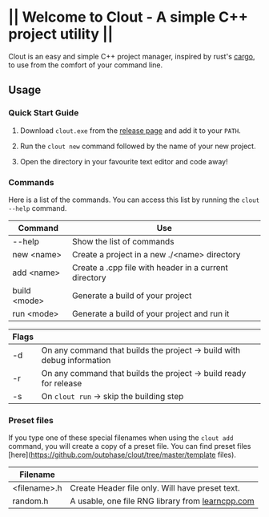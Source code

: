 # || Welcome to Clout - A simple C++ project utility ||
Clout is an easy and simple C++ project manager, inspired by rust's [cargo](https://github.com/rust-lang/cargo), to use from the comfort of your command line.

## Usage

### Quick Start Guide

1. Download `clout.exe` from the [release page](https://github.com/outphase/clout/releases) and add it to your `PATH`.

2. Run the `clout new` command followed by the name of your new project.

3. Open the directory in your favourite text editor and code away!

### Commands

Here is a list of the commands. You can access this list by running the `clout --help` command.

| Command        | Use                                                   |
|----------------|-------------------------------------------------------|
| --help         | Show the list of commands                             |
| new \<name\>   | Create a project in a new ./\<name\> directory        |
| add \<name\>   | Create a .cpp file with header in a current directory |
| build \<mode\> | Generate a build of your project                      |
| run \<mode\>   | Generate a build of your project and run it           |

| Flags |                                                                        |
|-------|------------------------------------------------------------------------|
| -d    | On any command that builds the project -> build with debug information |
| -r    | On any command that builds the project -> build ready for release      |
| -s    | On `clout run`                         -> skip the building step       |

### Preset files

If you type one of these special filenames when using the `clout add` command, you will create a copy of a preset file. You can find preset files [here](https://github.com/outphase/clout/tree/master/template files).

| Filename       |                                                                                                                                           |
|----------------|-----------------------------------------------------------------------------------------------------------------------------------------------------------------------------------------------------------------------|
| \<filename\>.h | Create Header file only. Will have preset text.                                                                                           |
| random.h       | A usable, one file RNG library from [learncpp.com](https://www.learncpp.com/cpp-tutorial/introduction-to-random-number-generation/) |
